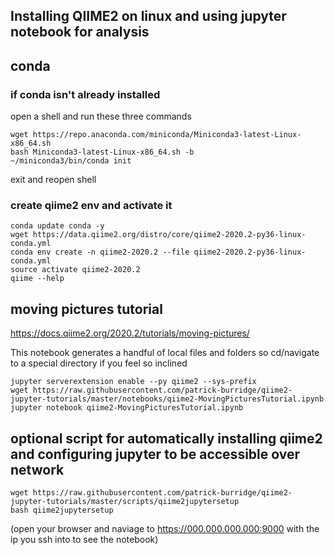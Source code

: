 ## Installing QIIME2 on linux and using jupyter notebook for analysis

## conda
### if conda isn't already installed
open a shell and run these three commands
```
wget https://repo.anaconda.com/miniconda/Miniconda3-latest-Linux-x86_64.sh
bash Miniconda3-latest-Linux-x86_64.sh -b
~/miniconda3/bin/conda init
```
exit and reopen shell 

### create qiime2 env and activate it
```
conda update conda -y
wget https://data.qiime2.org/distro/core/qiime2-2020.2-py36-linux-conda.yml
conda env create -n qiime2-2020.2 --file qiime2-2020.2-py36-linux-conda.yml
source activate qiime2-2020.2
qiime --help
```

## moving pictures tutorial
https://docs.qiime2.org/2020.2/tutorials/moving-pictures/

This notebook generates a handful of local files and folders so cd/navigate to a special directory if you feel so inclined
```
jupyter serverextension enable --py qiime2 --sys-prefix
wget https://raw.githubusercontent.com/patrick-burridge/qiime2-jupyter-tutorials/master/notebooks/qiime2-MovingPicturesTutorial.ipynb
jupyter notebook qiime2-MovingPicturesTutorial.ipynb
```

## optional script for automatically installing qiime2 and configuring jupyter to be accessible over network
```
wget https://raw.githubusercontent.com/patrick-burridge/qiime2-jupyter-tutorials/master/scripts/qiime2jupytersetup
bash qiime2jupytersetup
```
(open your browser and naviage to https://000.000.000.000:9000 with the ip you ssh into to see the notebook)
